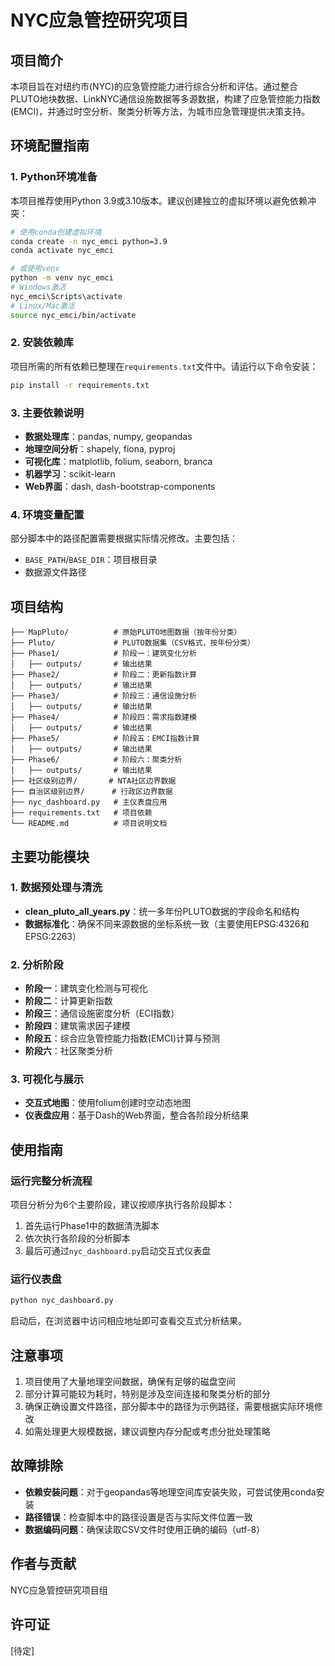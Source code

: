 # NYC应急管控研究项目

## 项目简介

本项目旨在对纽约市(NYC)的应急管控能力进行综合分析和评估。通过整合PLUTO地块数据、LinkNYC通信设施数据等多源数据，构建了应急管控能力指数(EMCI)，并通过时空分析、聚类分析等方法，为城市应急管理提供决策支持。

## 环境配置指南

### 1. Python环境准备

本项目推荐使用Python 3.9或3.10版本。建议创建独立的虚拟环境以避免依赖冲突：

```bash
# 使用conda创建虚拟环境
conda create -n nyc_emci python=3.9
conda activate nyc_emci

# 或使用venv
python -m venv nyc_emci
# Windows激活
nyc_emci\Scripts\activate
# Linux/Mac激活
source nyc_emci/bin/activate
```

### 2. 安装依赖库

项目所需的所有依赖已整理在`requirements.txt`文件中。请运行以下命令安装：

```bash
pip install -r requirements.txt
```

### 3. 主要依赖说明

- **数据处理库**：pandas, numpy, geopandas
- **地理空间分析**：shapely, fiona, pyproj
- **可视化库**：matplotlib, folium, seaborn, branca
- **机器学习**：scikit-learn
- **Web界面**：dash, dash-bootstrap-components

### 4. 环境变量配置

部分脚本中的路径配置需要根据实际情况修改。主要包括：

- `BASE_PATH`/`BASE_DIR`：项目根目录
- 数据源文件路径

## 项目结构

```
├── MapPluto/          # 原始PLUTO地图数据（按年份分类）
├── Pluto/             # PLUTO数据集（CSV格式，按年份分类）
├── Phase1/            # 阶段一：建筑变化分析
│   ├── outputs/       # 输出结果
├── Phase2/            # 阶段二：更新指数计算
│   ├── outputs/       # 输出结果
├── Phase3/            # 阶段三：通信设施分析
│   ├── outputs/       # 输出结果
├── Phase4/            # 阶段四：需求指数建模
│   ├── outputs/       # 输出结果
├── Phase5/            # 阶段五：EMCI指数计算
│   ├── outputs/       # 输出结果
├── Phase6/            # 阶段六：聚类分析
│   ├── outputs/       # 输出结果
├── 社区级别边界/       # NTA社区边界数据
├── 自治区级别边界/      # 行政区边界数据
├── nyc_dashboard.py   # 主仪表盘应用
├── requirements.txt   # 项目依赖
└── README.md          # 项目说明文档
```

## 主要功能模块

### 1. 数据预处理与清洗

- **clean_pluto_all_years.py**：统一多年份PLUTO数据的字段命名和结构
- **数据标准化**：确保不同来源数据的坐标系统一致（主要使用EPSG:4326和EPSG:2263）

### 2. 分析阶段

- **阶段一**：建筑变化检测与可视化
- **阶段二**：计算更新指数
- **阶段三**：通信设施密度分析（ECI指数）
- **阶段四**：建筑需求因子建模
- **阶段五**：综合应急管控能力指数(EMCI)计算与预测
- **阶段六**：社区聚类分析

### 3. 可视化与展示

- **交互式地图**：使用folium创建时空动态地图
- **仪表盘应用**：基于Dash的Web界面，整合各阶段分析结果

## 使用指南

### 运行完整分析流程

项目分析分为6个主要阶段，建议按顺序执行各阶段脚本：

1. 首先运行Phase1中的数据清洗脚本
2. 依次执行各阶段的分析脚本
3. 最后可通过`nyc_dashboard.py`启动交互式仪表盘

### 运行仪表盘

```bash
python nyc_dashboard.py
```

启动后，在浏览器中访问相应地址即可查看交互式分析结果。

## 注意事项

1. 项目使用了大量地理空间数据，确保有足够的磁盘空间
2. 部分计算可能较为耗时，特别是涉及空间连接和聚类分析的部分
3. 确保正确设置文件路径，部分脚本中的路径为示例路径，需要根据实际环境修改
4. 如需处理更大规模数据，建议调整内存分配或考虑分批处理策略

## 故障排除

- **依赖安装问题**：对于geopandas等地理空间库安装失败，可尝试使用conda安装
- **路径错误**：检查脚本中的路径设置是否与实际文件位置一致
- **数据编码问题**：确保读取CSV文件时使用正确的编码（utf-8）

## 作者与贡献

NYC应急管控研究项目组

## 许可证

[待定]